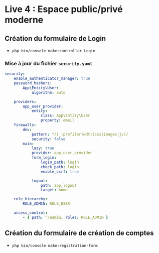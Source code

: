# Live 4 : Espace public/privé moderne

## Création du formulaire de Login

* `php bin/console make:controller Login`

### Mise à jour du fichier `security.yaml`

```yaml
security:
    enable_authenticator_manager: true
    password_hashers:
        App\Entity\User:
            algorithm: auto

    providers:
        app_user_provider:
            entity:
                class: App\Entity\User
                property: email
    firewalls:
        dev:
            pattern: ^/(_(profiler|wdt)|css|images|js)/
            security: false
        main:
            lazy: true
            provider: app_user_provider
            form_login:
                login_path: login
                check_path: login
                enable_csrf: true

            logout:
                path: app_logout
                target: home

    role_hierarchy:
        ROLE_ADMIN: ROLE_USER

    access_control:
        - { path: ^/admin, roles: ROLE_ADMIN }

```

## Création du formulaire de création de comptes

* `php bin/console make:registration-form`

